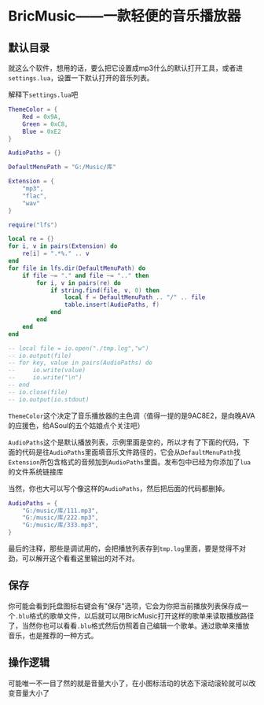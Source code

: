 # BricMusic——一款轻便的音乐播放器

## 默认目录

就这么个软件，想用的话，要么把它设置成mp3什么的默认打开工具，或者进`settings.lua`，设置一下默认打开的音乐列表。

解释下`settings.lua`吧

```lua
ThemeColor = {
    Red = 0x9A,
    Green = 0xC8,
    Blue = 0xE2
}

AudioPaths = {}

DefaultMenuPath = "G:/Music/库"

Extension = {
    "mp3",
    "flac",
    "wav"
}

require("lfs")

local re = {}
for i, v in pairs(Extension) do
    re[i] = ".*%." .. v
end
for file in lfs.dir(DefaultMenuPath) do
    if file ~= "." and file ~= ".." then
        for i, v in pairs(re) do
            if string.find(file, v, 0) then
                local f = DefaultMenuPath .. "/" .. file
                table.insert(AudioPaths, f)
            end
        end
    end
end

-- local file = io.open("./tmp.log","w")
-- io.output(file)
-- for key, value in pairs(AudioPaths) do
--     io.write(value)
--     io.write("\n")
-- end
-- io.close(file)
-- io.output(io.stdout)

```

`ThemeColor`这个决定了音乐播放器的主色调（值得一提的是9AC8E2，是向晚AVA的应援色，给ASoul的五个姑娘点个关注吧）

`AudioPaths`这个是默认播放列表，示例里面是空的，所以才有了下面的代码，下面的代码是往`AudioPaths`里面填音乐文件路径的，它会从`DefaultMenuPath`找`Extension`所包含格式的音频加到`AudioPaths`里面。发布包中已经为你添加了`lua`的文件系统链接库

当然，你也大可以写个像这样的`AudioPaths`，然后把后面的代码都删掉。

```lua
AudioPaths = {
	"G:/music/库/111.mp3",
	"G:/music/库/222.mp3",
    "G:/music/库/333.mp3",
}
```

最后的注释，那些是调试用的，会把播放列表存到`tmp.log`里面，要是觉得不对劲，可以解开这个看看这里输出的对不对。

## 保存

你可能会看到托盘图标右键会有"保存"选项，它会为你把当前播放列表保存成一个`.blu`格式的歌单文件，以后就可以用BricMusic打开这样的歌单来读取播放路径了，当然你也可以看看`.blu`格式然后仿照着自己编辑一个歌单。通过歌单来播放音乐，也是推荐的一种方式。

## 操作逻辑

可能唯一不一目了然的就是音量大小了，在小图标活动的状态下滚动滚轮就可以改变音量大小了